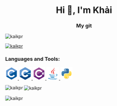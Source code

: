 <h1 align="center">Hi 👋, I'm Khải</h1>
<h3 align="center">My git</h3>

<p align="left"> <img src="https://komarev.com/ghpvc/?username=kaikpr&label=Profile%20views&color=0e75b6&style=flat" alt="kaikpr" /> </p>

<p align="left"> <a href="https://github.com/ryo-ma/github-profile-trophy"><img src="https://github-profile-trophy.vercel.app/?username=kaikpr" alt="kaikpr" /></a> </p>

<h3 align="left">Languages and Tools:</h3>
<p align="left"> <a href="https://www.cprogramming.com/" target="_blank" rel="noreferrer"> <img src="https://raw.githubusercontent.com/devicons/devicon/master/icons/c/c-original.svg" alt="c" width="40" height="40"/> </a> <a href="https://www.w3schools.com/cpp/" target="_blank" rel="noreferrer"> <img src="https://raw.githubusercontent.com/devicons/devicon/master/icons/cplusplus/cplusplus-original.svg" alt="cplusplus" width="40" height="40"/> </a> <a href="https://www.w3schools.com/cs/" target="_blank" rel="noreferrer"> <img src="https://raw.githubusercontent.com/devicons/devicon/master/icons/csharp/csharp-original.svg" alt="csharp" width="40" height="40"/> </a> <a href="https://www.java.com" target="_blank" rel="noreferrer"> <img src="https://raw.githubusercontent.com/devicons/devicon/master/icons/java/java-original.svg" alt="java" width="40" height="40"/> </a> <a href="https://www.python.org" target="_blank" rel="noreferrer"> <img src="https://raw.githubusercontent.com/devicons/devicon/master/icons/python/python-original.svg" alt="python" width="40" height="40"/> </a> </p>

<p><img align="left" src="https://github-readme-stats.vercel.app/api/top-langs?username=kaikpr&show_icons=true&locale=en&layout=compact" alt="kaikpr" /></p>

<p>&nbsp;<img align="center" src="https://github-readme-stats.vercel.app/api?username=kaikpr&show_icons=true&locale=en" alt="kaikpr" /></p>

<p><img align="center" src="https://github-readme-streak-stats.herokuapp.com/?user=kaikpr&" alt="kaikpr" /></p>
